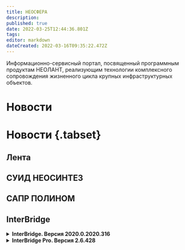 ```yaml
---
title: НЕОСФЕРА
description: 
published: true
date: 2022-03-25T12:44:36.801Z
tags: 
editor: markdown
dateCreated: 2022-03-16T09:35:22.472Z
---
```


Информационно-сервисный портал, посвященный программным продуктам НЕОЛАНТ, реализующим технологии комплексного сопровождения жизненного цикла крупных инфраструктурных объектов.

# Новости

# Новости {.tabset}

## Лента

## СУИД НЕОСИНТЕЗ

## САПР ПОЛИНОМ

## InterBridge

<details text-align="justify">
  <summary><b>InterBridge. Версия 2020.0.2020.316</b></summary>
  <ul>
    <li>Полином. Реализована поддержка PBS (формирование слоев, атрибуты).</li>
    <li>Компас. Добавлена поддержка версии 20.</li>
    <li>InterStorage. Добавлен расчет и вывод диапазона координат при сохранении 2D изображения.</li>
    <li>Навигатор. Изменена обработка текстур в формате PNG (top-to-bottom).</li>
    <li>API. Files.Remove(-1) очищает файл проекта и факт модификации. Дополнена реализация GetWindowLong.</li>
  </ul>
</details>

<details>
  <summary><b>InterBridge Pro. Версия 2.6.428</b></summary>
  <b>Изменения</b>
  <ul padding="1px">
    <li>#226 - добавлена возможность использования горячих клавиш для перебора коллизий при работе со списком коллизий (предыдущая – CTRL+< / следующая – CTRL+>).</li>
    <li>#330 - при работе со сборками P3DW в механизме настройки наборов элементов реализовано полное отображение исходной структуры сборки, включая разделы (папки).</li>
    <li>#367 - в контекстное меню списка коллизий окна "Менеджер просмотра коллизий" добавлены команды для массового изменения коллизий (Изменить статус, Очистить комментарий).</li>
    <li>#371 - в фильтр по колонкам в списке коллизий окна "Менеджер просмотра коллизий" добавлена возможность фильтрации группирующих узлов (разделов, групп) вместе со всеми дочерними элементами.</li>
    <li>#379 - в меню "Дополнительно" окна "Менеджер просмотра коллизий" добавлена команда для удаления исключенных (исправленных) коллизий из списка.</li>
    <li>#380 - реализован механизм обработки онлайн операций удаления слоев с маркерами и/или маркеров через штатный интерфейс InterBridge и повреждения таким образом сессии.</li>
    <li>#381 - реализован механизм защиты от внешнего (офлайн) удаления слоев с маркерами коллизий и/или маркеров через штатный интерфейс InterBridge и нарушения таким образом алгоритма работы плагина.</li>
  </ul>
  
  <b>Исправлено</b>
  <ul>
    <li>#389 - восстановлено отображение переменных в редакторе отчетов при создании шаблона отчета с нуля.</li>
    <li>#390 - скорректирован алгоритм определения состояния "Не определено" (повторно отображалось на коллизиях с состоянием "Исключена" при перезагрузке сессии без изменений в модели).</li>
    <li>#393 - устранена проблема, приводящая к некорректному поведению при сохранении снимка сессии с "тяжелыми" моделями.</li>
    <li>#394 - исправлена возможность использования узлов типа "Файл" при формировании наборов элементов с выбором по структуре модели.</li>
  </ul>
</details>